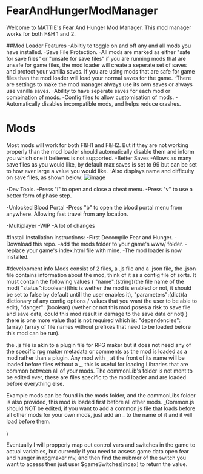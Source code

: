 # FearAndHungerModManager
Welcome to MATTIE's Fear And Hunger Mod Manager. This mod manager works for both F&H 1 and 2.

##Mod Loader Features
-Abiltiy to toggle on and off any and all mods you have installed.
-Save File Protection.
  -All mods are marked as either "safe for save files" or "unsafe for save files" if you are running mods that are unsafe for game files, the mod loader will create a seperate set of saves and protect your vanilla saves. If you are using mods that are safe for game files than the mod loader will load your normal saves for the game. 
  -There are settings to make the mod manager always use its own saves or always use vanilla saves. 
  -Ability to have seperate saves for each mod or combination of mods.
-Config files to allow customisation of mods. 
-Automatically disables incompatible mods, and helps reduce crashes.


# Mods
Most mods will work for both F&H1 and F&H2. But if they are not working properly than the mod loader should automatically disable them and inform you which one it believes is not supported.
-Better Saves
  -Allows as many save files as you would like, by default max saves is set to 99 but can be set to how ever large a value you would like.
  -Also displays name and difficulty on save files, as shown below:
  ![image](https://github.com/mattieFM/FearAndHungerModManager/assets/66142165/37b1610a-fd7f-4559-83ed-8103e536113f)
  
-Dev Tools.
  -Press "i" to open and close a cheat menu.
  -Press "v" to use a better form of phase step.
  
-Unlocked Blood Portal
  -Press "b" to open the blood portal menu from anywhere. Allowing fast travel from any location.

-Multiplayer
  -WIP
  -A lot of changes

#Install
Installation instructions: 
-First Decompile Fear and Hunger.
-Download this repo.
-add the mods folder to your game's www/ folder.
-replace your game's index.html file with mine.
-The mod loader is now installed.

#development info
Mods consist of 2 files, a .js file and a .json file, the .json file contains information about the mod, think of it as a config file of sorts. It must contain the following values
{
    "name":(string)(the file name of the mod)
    "status":(boolean)(this is wether the mod is enabled or not, it should be set to false by default untill the user enables it),
    "parameters":(dict)(a dictionary of any config options / values that you want the user to be able to edit),
    "danger": (boolean) (wether or not this mod poses a risk to save file and save data, could this mod result in damage to the save data or not)
}
there is one more value that is not required which is:
"dependencies": (array) (array of file names without prefixes that need to be loaded before this mod can be run).

the .js file is akin to a plugin file for RPG maker but it does not need any of the specific rpg maker metadata or comments as the mod is loaded as a mod rather than a plugin.
Any mod with _ at the front of its name will be loaded before files without a _, this is useful for loading Libraries that are common between all of your mods. The commonLib's folder is not ment to be edited ever, these are files specific to the mod loader and are loaded before everything else.

Example mods can be found in the mods folder, and the commonLibs folder is also provided, this mod is loaded first before all other mods. _Common.js should NOT be edited, if you want to add a common.js file 
that loads before all other mods for your own mods, just add an _ to the name of it and it will load before them.


\

Eventually I will propperly map out control vars and switches in the game to actual variables, but currently if you need to acsess game data open fear and hunger in rpgmaker mv, and then find the nubmer of the switch
you want to acsess then just user $gameSwitches[index] to return the value.
